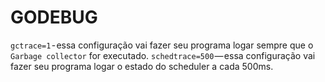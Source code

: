 # GODEBUG

`gctrace=1` - essa configuração vai fazer seu programa logar sempre que o `Garbage collector` for executado.
`schedtrace=500` — essa configuração vai fazer seu programa logar o estado do scheduler a cada 500ms.
